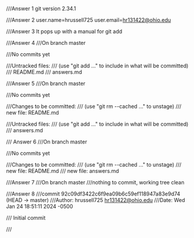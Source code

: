 ///Answer 1 git version 2.34.1

///Answer 2 user.name=hrussell725 user.email=hr131422@ohio.edu

///Answer 3 It pops up with a manual for git add

///Answer 4 
///On branch master

///No commits yet

///Untracked files:
/// (use "git add <file>..." to include in what will be committed)
///    README.md
///    answers.md

///Answer 5 
///On branch master

///No commits yet

///Changes to be committed:
///  (use "git rm --cached <file>..." to unstage)
///       new file:   README.md

///Untracked files:
///  (use "git add <file>..." to include in what will be committed)
///        answers.md

/// Answer 6 
///On branch master

///No commits yet

///Changes to be committed:
///  (use "git rm --cached <file>..." to unstage)
///        new file:   README.md
///        new file:   answers.md

///Answer 7 
///On branch master
///nothing to commit, working tree clean

///Answer 8 
///commit 92c09df3422c6f9ea09b6c59ef118947a83e9d74 (HEAD -> master)
///Author: hrussell725 <hr131422@ohio.edu>
///Date:   Wed Jan 24 18:51:11 2024 -0500

///    Initial commit

///

